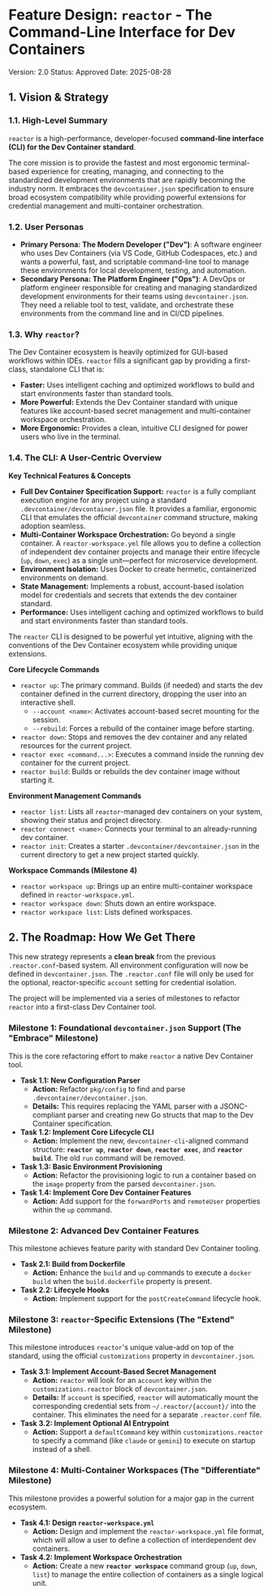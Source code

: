 # **Feature Design: `reactor` - The Command-Line Interface for Dev Containers**

Version: 2.0
Status: Approved
Date: 2025-08-28

## **1. Vision & Strategy**

### **1.1. High-Level Summary**

`reactor` is a high-performance, developer-focused **command-line interface (CLI) for the Dev Container standard**.

The core mission is to provide the fastest and most ergonomic terminal-based experience for creating, managing, and connecting to the standardized development environments that are rapidly becoming the industry norm. It embraces the `devcontainer.json` specification to ensure broad ecosystem compatibility while providing powerful extensions for credential management and multi-container orchestration.

### **1.2. User Personas**

*   **Primary Persona: The Modern Developer ("Dev")**: A software engineer who uses Dev Containers (via VS Code, GitHub Codespaces, etc.) and wants a powerful, fast, and scriptable command-line tool to manage these environments for local development, testing, and automation.
*   **Secondary Persona: The Platform Engineer ("Ops")**: A DevOps or platform engineer responsible for creating and managing standardized development environments for their teams using `devcontainer.json`. They need a reliable tool to test, validate, and orchestrate these environments from the command line and in CI/CD pipelines.

### **1.3. Why `reactor`?**

The Dev Container ecosystem is heavily optimized for GUI-based workflows within IDEs. `reactor` fills a significant gap by providing a first-class, standalone CLI that is:
*   **Faster:** Uses intelligent caching and optimized workflows to build and start environments faster than standard tools.
*   **More Powerful:** Extends the Dev Container standard with unique features like account-based secret management and multi-container workspace orchestration.
*   **More Ergonomic:** Provides a clean, intuitive CLI designed for power users who live in the terminal.

### **1.4. The CLI: A User-Centric Overview**

**Key Technical Features & Concepts**

*   **Full Dev Container Specification Support:** `reactor` is a fully compliant execution engine for any project using a standard `.devcontainer/devcontainer.json` file. It provides a familiar, ergonomic CLI that emulates the official `devcontainer` command structure, making adoption seamless.
*   **Multi-Container Workspace Orchestration:** Go beyond a single container. A `reactor-workspace.yml` file allows you to define a collection of independent dev container projects and manage their entire lifecycle (`up`, `down`, `exec`) as a single unit—perfect for microservice development.
*   **Environment Isolation:** Uses Docker to create hermetic, containerized environments on demand.
*   **State Management:** Implements a robust, account-based isolation model for credentials and secrets that extends the dev container standard.
*   **Performance:** Uses intelligent caching and optimized workflows to build and start environments faster than standard tools.

The `reactor` CLI is designed to be powerful yet intuitive, aligning with the conventions of the Dev Container ecosystem while providing unique extensions.

**Core Lifecycle Commands**
*   `reactor up`: The primary command. Builds (if needed) and starts the dev container defined in the current directory, dropping the user into an interactive shell.
    *   `--account <name>`: Activates account-based secret mounting for the session.
    *   `--rebuild`: Forces a rebuild of the container image before starting.
*   `reactor down`: Stops and removes the dev container and any related resources for the current project.
*   `reactor exec <command...>`: Executes a command inside the running dev container for the current project.
*   `reactor build`: Builds or rebuilds the dev container image without starting it.

**Environment Management Commands**
*   `reactor list`: Lists all `reactor`-managed dev containers on your system, showing their status and project directory.
*   `reactor connect <name>`: Connects your terminal to an already-running dev container.
*   `reactor init`: Creates a starter `.devcontainer/devcontainer.json` in the current directory to get a new project started quickly.

**Workspace Commands (Milestone 4)**
*   `reactor workspace up`: Brings up an entire multi-container workspace defined in `reactor-workspace.yml`.
*   `reactor workspace down`: Shuts down an entire workspace.
*   `reactor workspace list`: Lists defined workspaces.

## **2. The Roadmap: How We Get There**

This new strategy represents a **clean break** from the previous `.reactor.conf`-based system. All environment configuration will now be defined in `devcontainer.json`. The `.reactor.conf` file will only be used for the optional, reactor-specific `account` setting for credential isolation.

The project will be implemented via a series of milestones to refactor `reactor` into a first-class Dev Container tool.

### **Milestone 1: Foundational `devcontainer.json` Support (The "Embrace" Milestone)**

This is the core refactoring effort to make `reactor` a native Dev Container tool.

*   **Task 1.1: New Configuration Parser**
    *   **Action:** Refactor `pkg/config` to find and parse `.devcontainer/devcontainer.json`.
    *   **Details:** This requires replacing the YAML parser with a JSONC-compliant parser and creating new Go structs that map to the Dev Container specification.
*   **Task 1.2: Implement Core Lifecycle CLI**
    *   **Action:** Implement the new, `devcontainer-cli`-aligned command structure: **`reactor up`**, **`reactor down`**, **`reactor exec`**, and **`reactor build`**. The old `run` command will be removed.
*   **Task 1.3: Basic Environment Provisioning**
    *   **Action:** Refactor the provisioning logic to run a container based on the `image` property from the parsed `devcontainer.json`.
*   **Task 1.4: Implement Core Dev Container Features**
    *   **Action:** Add support for the `forwardPorts` and `remoteUser` properties within the `up` command.

### **Milestone 2: Advanced Dev Container Features**

This milestone achieves feature parity with standard Dev Container tooling.

*   **Task 2.1: Build from Dockerfile**
    *   **Action:** Enhance the `build` and `up` commands to execute a `docker build` when the `build.dockerfile` property is present.
*   **Task 2.2: Lifecycle Hooks**
    *   **Action:** Implement support for the `postCreateCommand` lifecycle hook.

### **Milestone 3: `reactor`-Specific Extensions (The "Extend" Milestone)**

This milestone introduces `reactor`'s unique value-add on top of the standard, using the official `customizations` property in `devcontainer.json`.

*   **Task 3.1: Implement Account-Based Secret Management**
    *   **Action:** `reactor` will look for an `account` key within the `customizations.reactor` block of `devcontainer.json`.
    *   **Details:** If `account` is specified, `reactor` will automatically mount the corresponding credential sets from `~/.reactor/{account}/` into the container. This eliminates the need for a separate `.reactor.conf` file.
*   **Task 3.2: Implement Optional AI Entrypoint**
    *   **Action:** Support a `defaultCommand` key within `customizations.reactor` to specify a command (like `claude` or `gemini`) to execute on startup instead of a shell.

### **Milestone 4: Multi-Container Workspaces (The "Differentiate" Milestone)**

This milestone provides a powerful solution for a major gap in the current ecosystem.

*   **Task 4.1: Design `reactor-workspace.yml`**
    *   **Action:** Design and implement the `reactor-workspace.yml` file format, which will allow a user to define a collection of interdependent dev containers.
*   **Task 4.2: Implement Workspace Orchestration**
    *   **Action:** Create a new **`reactor workspace`** command group (`up`, `down`, `list`) to manage the entire collection of containers as a single logical unit.
